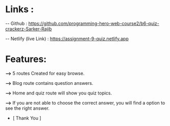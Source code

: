 # Links :
-- Github : https://github.com/programming-hero-web-course2/b6-quiz-crackerz-Sarker-Rajib

-- Netlify (live Link) : https://assignment-9-quiz.netlify.app

# Features: 
**-->** 5 routes Created for easy browse.

**-->** Blog route contains question answers.

**-->** Home and quiz route will show you quiz topics.

**-->** If you are not able to choose the correct answer, you will find a option to see the right answer.

* [ Thank You ]